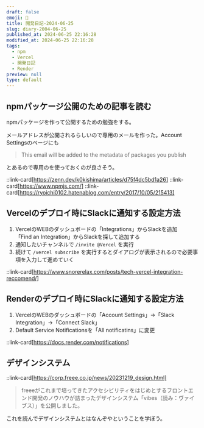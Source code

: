 ```yaml
---
draft: false
emoji: 🎫
title: 開発日記-2024-06-25
slug: diary-2004-06-25
published_at: 2024-06-25 22:16:28
modified_at: 2024-06-25 22:16:28
tags:
  - npm
  - Vercel
  - 開発日記
  - Render
preview: null
type: default
---
```


## npmパッケージ公開のための記事を読む

npmパッケージを作って公開するための勉強をする。

メールアドレスが公開されるらしいので専用のメールを作った。Account Settingsのページにも

> This email will be added to the metadata of packages you publish

とあるので専用のを使っておくのが良さそう。

::link-card[https://zenn.dev/k0kishima/articles/d75f4dc5bd1a26]
::link-card[https://www.npmjs.com/]
::link-card[https://ryoichi0102.hatenablog.com/entry/2017/10/05/215413]

## Vercelのデプロイ時にSlackに通知する設定方法

1. VercelのWEBのダッシュボードの「Integrations」からSlackを追加  
   「Find an Integration」からSlackを探して追加する
2. 通知したいチャンネルで `/invite @Vercel` を実行
3. 続けて `/vercel subscribe` を実行するとダイアログが表示されるので必要事項を入力して進めていく

::link-card[https://www.snorerelax.com/posts/tech-vercel-integration-reccomend/]

## Renderのデプロイ時にSlackに通知する設定方法

1. VercelのWEBのダッシュボードの「Account Settings」→「Slack Integration」→「Connect Slack」
2. Default Service Notificationsを「All notificatins」に変更

::link-card[https://docs.render.com/notifications]

## デザインシステム

::link-card[https://corp.freee.co.jp/news/20231219_design.html]

> freeeがこれまで培ってきたアクセシビリティをはじめとするフロントエンド開発のノウハウが詰まったデザインシステム「vibes（読み：ヴァイブス）」を公開しました。

これを読んでデザインシステムとはなんぞやということを学ぼう。
